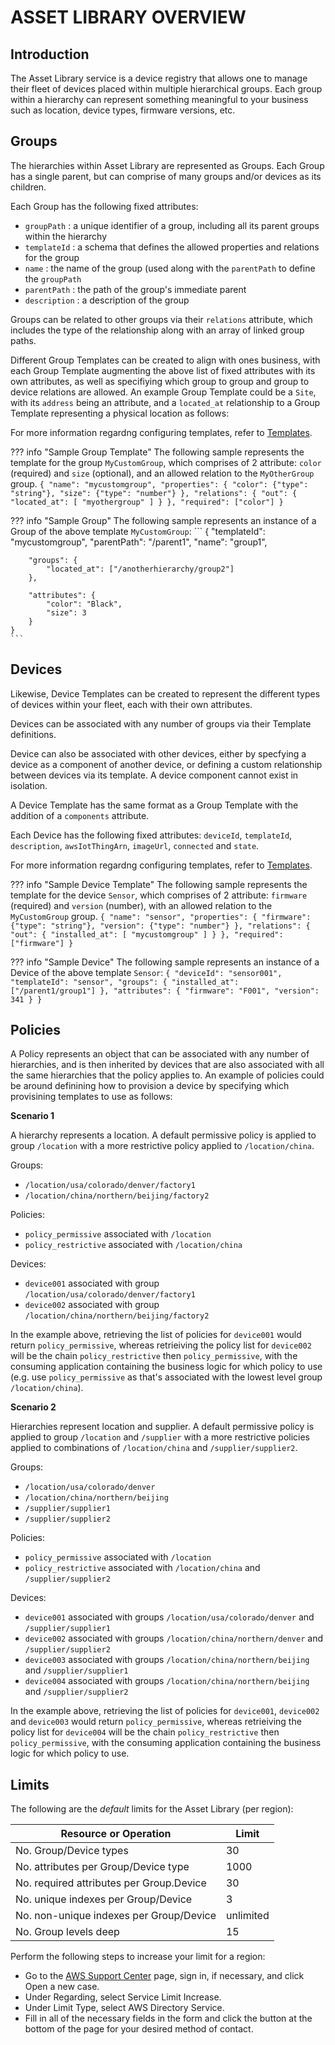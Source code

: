 # ASSET LIBRARY OVERVIEW

## Introduction

The Asset Library service is a device registry that allows one to manage their fleet of devices placed within multiple hierarchical groups.  Each group within a hierarchy can represent something meaningful to your business such as location, device types, firmware versions, etc.

## Groups

The hierarchies within Asset Library are represented as Groups.  Each Group has a single parent, but can comprise of many groups and/or devices as its children.

Each Group has the following fixed attributes: 

- `groupPath` : a unique identifier of a group, including all its parent groups within the hierarchy
- `templateId` : a schema that defines the allowed properties and relations for the group
- `name` : the name of the group (used along with the `parentPath` to define the `groupPath`
- `parentPath` : the path of the group's immediate parent
- `description` : a description of the group

Groups can be related to other groups via their `relations` attribute, which includes the type of the relationship along with an array of linked group paths.

Different Group Templates can be created to align with ones business, with each Group Template augmenting the above list of fixed attributes with its own attributes, as well as specifiying which group to group and group to device relations are allowed.  An example Group Template could be a `Site`, with its `address` being an attribute, and a `located_at` relationship to a Group Template representing a physical location as follows:

For more information regardng configuring templates, refer to [Templates](/projects/assetlibrary/templates-user).

??? info "Sample Group Template"
    The following sample represents the template for the group `MyCustomGroup`, which comprises of 2 attribute:  `color` (required) and `size` (optional), and an allowed relation to the `MyOtherGroup` group.
    ```
	{
		"name": "mycustomgroup",
		"properties": {
			"color": {"type": "string"},
			"size": {"type": "number"}
		},
		"relations": {
			"out": {
				"located_at": [
					"myothergroup"
				]
			}
		},
		"required": ["color"]
	}
    ```

??? info "Sample Group"
    The following sample represents an instance of a Group of the above template `MyCustomGroup`:
    ```
	{
		"templateId": "mycustomgroup",
		"parentPath": "/parent1",
		"name": "group1",
	
		"groups": {
			"located_at": ["/anotherhierarchy/group2"]
		},
		
		"attributes": {
			"color": "Black",
			"size": 3
		}
	}
    ```

## Devices

Likewise, Device Templates can be created to represent the different types of devices within your fleet, each with their own attributes.

Devices can be associated with any number of groups via their Template definitions.

Device can also be associated with other devices, either by specfying a device as a component of another device, or defining a custom relationship between devices via its template.  A device component cannot exist in isolation.

A Device Template has the same format as a Group Template with the addition of a `components` attribute.

Each Device has the following fixed attributes:  `deviceId`, `templateId`, `description`, `awsIotThingArn`, `imageUrl`, `connected` and `state`.

For more information regardng configuring templates, refer to [Templates](/projects/assetlibrary/templates-user).

??? info "Sample Device Template"
    The following sample represents the template for the device `Sensor`, which comprises of 2 attribute:  `firmware` (required) and `version` (number), with an allowed relation to the `MyCustomGroup` group.
    ```
	{
		"name": "sensor",
		"properties": {
			"firmware": {"type": "string"},
			"version": {"type": "number"}
		},
		"relations": {
			"out": {
				"installed_at": [
					"mycustomgroup"
				]
			}
		},
		"required": ["firmware"]
	}
    ```

??? info "Sample Device"
    The following sample represents an instance of a Device of the above template `Sensor`:
    ```
	{
		"deviceId": "sensor001",
		"templateId": "sensor",
		"groups": {
			"installed_at": ["/parent1/group1"]
		},
		"attributes": {
			"firmware": "F001",
			"version": 341
		}
	}
    ```

## Policies

A Policy represents an object that can be associated with any number of hierarchies, and is then inherited by devices that are also associated with all the same hierarchies that the policy applies to.  An example of policies could be around definining how to provision a device by specifying which provisining templates to use as follows:

__Scenario 1__

A hierarchy represents a location.  A default permissive policy is applied to group `/location` with a more restrictive policy applied to `/location/china`.

Groups:

- `/location/usa/colorado/denver/factory1`
- `/location/china/northern/beijing/factory2`

Policies:

- `policy_permissive` associated with `/location`
- `policy_restrictive` associated with `/location/china`

Devices:

- `device001` associated with group `/location/usa/colorado/denver/factory1`
- `device002` associated with group `/location/china/northern/beijing/factory2`

In the example above, retrieving the list of policies for `device001` would return `policy_permissive`, whereas retrieiving the policy list for `device002` will be the chain `policy_restrictive` then `policy_permissive`, with the consuming application containing the business logic for which policy to use (e.g. use `policy_permissive` as that's associated with the lowest level group `/location/china`).

__Scenario 2__

Hierarchies represent location and supplier.  A default permissive policy is applied to group `/location` and `/supplier` with a more restrictive policies applied to combinations of `/location/china` and `/supplier/supplier2`.

Groups:

- `/location/usa/colorado/denver`
- `/location/china/northern/beijing`
- `/supplier/supplier1`
- `/supplier/supplier2`

Policies:

- `policy_permissive` associated with `/location`
- `policy_restrictive` associated with `/location/china` and `/supplier/supplier2`

Devices:

- `device001` associated with groups `/location/usa/colorado/denver` and `/supplier/supplier1`
- `device002` associated with groups `/location/china/northern/denver` and `/supplier/supplier2`
- `device003` associated with groups `/location/china/northern/beijing` and `/supplier/supplier1`
- `device004` associated with groups `/location/china/northern/beijing` and `/supplier/supplier2`

In the example above, retrieving the list of policies for `device001`, `device002` and `device003` would return `policy_permissive`, whereas retrieiving the policy list for `device004` will be the chain `policy_restrictive` then `policy_permissive`, with the consuming application containing the business logic for which policy to use.


## Limits

The following are the *default* limits for the Asset Library (per region):

Resource or Operation  |  Limit
---|---
No. Group/Device types  |  30
No. attributes per Group/Device type  |  1000
No. required attributes per Group.Device  |  30
No. unique indexes per Group/Device  |  3
No. non-unique indexes per Group/Device  |  unlimited
No. Group levels deep | 15

Perform the following steps to increase your limit for a region:

- Go to the [AWS Support Center](https://console.aws.amazon.com/support/home#/) page, sign in, if necessary, and click Open a new case.
- Under Regarding, select Service Limit Increase.
- Under Limit Type, select AWS Directory Service.
- Fill in all of the necessary fields in the form and click the button at the bottom of the page for your desired method of contact.
